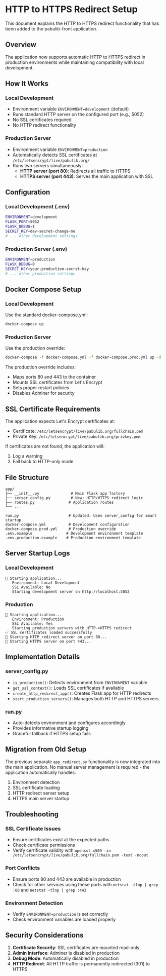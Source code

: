 # HTTP to HTTPS Redirect Setup

This document explains the HTTP to HTTPS redirect functionality that has been added to the pabulib-front application.

## Overview

The application now supports automatic HTTP to HTTPS redirect in production environments while maintaining compatibility with local development.

## How It Works

### Local Development
- Environment variable `ENVIRONMENT=development` (default)
- Runs standard HTTP server on the configured port (e.g., 5052)
- No SSL certificates required
- No HTTP redirect functionality

### Production Server
- Environment variable `ENVIRONMENT=production`
- Automatically detects SSL certificates at `/etc/letsencrypt/live/pabulib.org/`
- Runs two servers simultaneously:
  - **HTTP server (port 80)**: Redirects all traffic to HTTPS
  - **HTTPS server (port 443)**: Serves the main application with SSL

## Configuration

### Local Development (.env)
```bash
ENVIRONMENT=development
FLASK_PORT=5052
FLASK_DEBUG=1
SECRET_KEY=dev-secret-change-me
# ... other development settings
```

### Production Server (.env)
```bash
ENVIRONMENT=production
FLASK_DEBUG=0
SECRET_KEY=your-production-secret-key
# ... other production settings
```

## Docker Compose Setup

### Local Development
Use the standard docker-compose.yml:
```bash
docker-compose up
```

### Production Server
Use the production override:
```bash
docker-compose -f docker-compose.yml -f docker-compose.prod.yml up -d
```

The production override includes:
- Maps ports 80 and 443 to the container
- Mounts SSL certificates from Let's Encrypt
- Sets proper restart policies
- Disables Adminer for security

## SSL Certificate Requirements

The application expects Let's Encrypt certificates at:
- Certificate: `/etc/letsencrypt/live/pabulib.org/fullchain.pem`
- Private Key: `/etc/letsencrypt/live/pabulib.org/privkey.pem`

If certificates are not found, the application will:
1. Log a warning
2. Fall back to HTTP-only mode

## File Structure

```
app/
├── __init__.py              # Main Flask app factory
├── server_config.py         # New: HTTP/HTTPS redirect logic
├── routes.py               # Application routes
└── ...

run.py                      # Updated: Uses server_config for smart startup
docker-compose.yml          # Development configuration
docker-compose.prod.yml     # Production override
.env.example               # Development environment template
.env.production.example    # Production environment template
```

## Server Startup Logs

### Local Development
```
🚀 Starting application...
   Environment: Local Development
   SSL Available: No
   Starting development server on http://localhost:5052
```

### Production
```
🚀 Starting application...
   Environment: Production
   SSL Available: Yes
   Starting production servers with HTTP->HTTPS redirect
✅ SSL certificates loaded successfully
🔄 Starting HTTP redirect server on port 80...
🔐 Starting HTTPS server on port 443...
```

## Implementation Details

### server_config.py
- `is_production()`: Detects environment from `ENVIRONMENT` variable
- `get_ssl_context()`: Loads SSL certificates if available
- `create_http_redirect_app()`: Creates Flask app for HTTP redirects
- `start_production_servers()`: Manages both HTTP and HTTPS servers

### run.py
- Auto-detects environment and configures accordingly
- Provides informative startup logging
- Graceful fallback if HTTPS setup fails

## Migration from Old Setup

The previous separate `app_redirect.py` functionality is now integrated into the main application. No manual server management is required - the application automatically handles:

1. Environment detection
2. SSL certificate loading
3. HTTP redirect server setup
4. HTTPS main server startup

## Troubleshooting

### SSL Certificate Issues
- Ensure certificates exist at the expected paths
- Check certificate permissions
- Verify certificate validity with `openssl x509 -in /etc/letsencrypt/live/pabulib.org/fullchain.pem -text -noout`

### Port Conflicts
- Ensure ports 80 and 443 are available in production
- Check for other services using these ports with `netstat -tlnp | grep :80` and `netstat -tlnp | grep :443`

### Environment Detection
- Verify `ENVIRONMENT=production` is set correctly
- Check environment variables are loaded properly

## Security Considerations

1. **Certificate Security**: SSL certificates are mounted read-only
2. **Admin Interface**: Adminer is disabled in production
3. **Debug Mode**: Automatically disabled in production
4. **HTTP Redirect**: All HTTP traffic is permanently redirected (301) to HTTPS